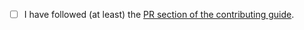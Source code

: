 <!-- Thanks so much for your PR, your contribution is appreciated! ❤️ -->

- [ ] I have followed (at least) the [PR section of the contributing guide](https://github.com/mui-org/material-ui/blob/master/CONTRIBUTING.md#sending-a-pull-request).
